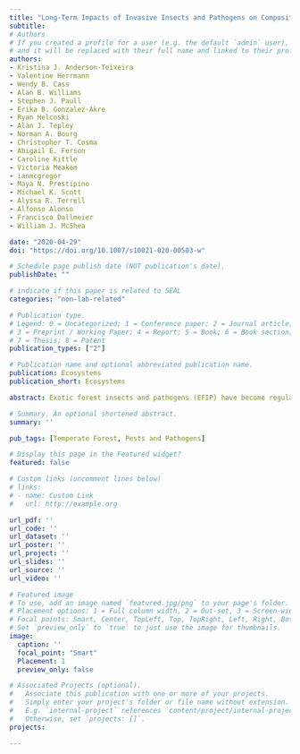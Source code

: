 ```yaml
---
title: "Long-Term Impacts of Invasive Insects and Pathogens on Composition, Biomass, and Diversity of Forests in Virginia’s Blue Ridge Mountains"
subtitle:
# Authors
# If you created a profile for a user (e.g. the default `admin` user), write the username (folder name) here
# and it will be replaced with their full name and linked to their profile.
authors:
- Kristina J. Anderson-Teixeira
- Valentine Herrmann
- Wendy B. Cass
- Alan B. Williams
- Stephen J. Paull
- Erika B. Gonzalez-Akre
- Ryan Helcoski
- Alan J. Tepley
- Norman A. Bourg
- Christopher T. Cosma
- Abigail E. Ferson
- Caroline Kittle
- Victoria Meakem
- ianmcgregor
- Maya N. Prestipino
- Michael K. Scott
- Alyssa R. Terrell
- Alfonso Alonso
- Francisco Dallmeier
- William J. McShea 

date: "2020-04-29"
doi: "https://doi.org/10.1007/s10021-020-00503-w"

# Schedule page publish date (NOT publication's date).
publishDate: ""

# indicate if this paper is related to SEAL
categories: "non-lab-related"

# Publication type.
# Legend: 0 = Uncategorized; 1 = Conference paper; 2 = Journal article;
# 3 = Preprint / Working Paper; 4 = Report; 5 = Book; 6 = Book section;
# 7 = Thesis; 8 = Patent
publication_types: ["2"]

# Publication name and optional abbreviated publication name.
publication: Ecosystems
publication_short: Ecosystems

abstract: Exotic forest insects and pathogens (EFIP) have become regular features of temperate forest ecosystems, yet we lack a long-term perspective on their net impacts on tree mortality, carbon sequestration, and tree species diversity. Here, we analyze 3 decades (1987-2019) of forest monitoring data from the Blue Ridge Mountains ecoregion in eastern North America, including 67 plots totaling 29.4 ha, along with a historical survey from 1939. Over the past century, EFIP substantially affected at least eight tree genera. Tree host taxa had anomalously high mortality rates (at least 6% year-1 from 2008 to 2019 vs 1.4% year-1 for less-impacted taxa). Following the arrival of EFIP, affected taxa declined in abundance (-25 to -100%) and live aboveground biomass (AGB; -13 to -100%) within our monitoring plots. We estimate that EFIP were responsible for 21-29% of ecosystem AGB loss through mortality (-87 g m-2 year-1) from 1991 to 2013 across 66 sites. Over a century, net AGB loss among affected species totaled roughly 6.6-10 kg m-2. The affected host taxa accounted for 23-29% of genera losses at the plot scale, with mixed net effects on alpha-diversity. Several taxa were lost from our monitoring plots but not completely extirpated from the region. Despite these losses, both total AGB and α-diversity were largely recovered through increases in sympatric genera. These results indicate that EFIP have been an important force shaping forest composition, carbon cycling, and diversity. At the same time, less-affected taxa in these relatively diverse temperate forests have conferred substantial resilience with regard to biomass and alpha-diversity.

# Summary. An optional shortened abstract.
summary: ''

pub_tags: [Temperate Forest, Pests and Pathogens]

# Display this page in the Featured widget?
featured: false

# Custom links (uncomment lines below)
# links:
# - name: Custom Link
#   url: http://example.org

url_pdf: ''
url_code: ''
url_dataset: ''
url_poster: ''
url_project: ''
url_slides: ''
url_source: ''
url_video: ''

# Featured image
# To use, add an image named `featured.jpg/png` to your page's folder.
# Placement options: 1 = Full column width, 2 = Out-set, 3 = Screen-width
# Focal points: Smart, Center, TopLeft, Top, TopRight, Left, Right, BottomLeft, Bottom, BottomRight.
# Set `preview_only` to `true` to just use the image for thumbnails.
image:
  caption: ''
  focal_point: "Smart"
  Placement: 1
  preview_only: false

# Associated Projects (optional).
#   Associate this publication with one or more of your projects.
#   Simply enter your project's folder or file name without extension.
#   E.g. `internal-project` references `content/project/internal-project/index.md`.
#   Otherwise, set `projects: []`.
projects:

---
```


